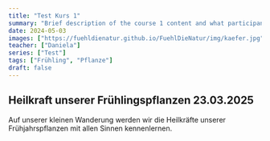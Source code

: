 ```yaml
---
title: "Test Kurs 1"
summary: "Brief description of the course 1 content and what participants can expect to learn."
date: 2024-05-03
images: ["https://fuehldienatur.github.io/FuehlDieNatur/img/kaefer.jpg"]
teacher: ["Daniela"]
series: ["Test"]
tags: ["Frühling", "Pflanze"]
draft: false
---
```

## Heilkraft unserer Frühlingspflanzen 23.03.2025

Auf unserer kleinen Wanderung werden wir die Heilkräfte unserer Frühjahrspflanzen mit allen Sinnen kennenlernen. 

